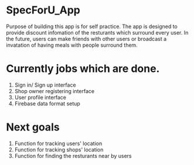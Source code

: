 # SpecForU_App

Purpose of building this app is for self practice. 
The app is designed to provide discount infomation of the resturants which surround every user. 
In the future, users can make friends with other users or broadcast a invatation of having meals with people surround them.

# Currently jobs which are done.
1. Sign in/ Sign up interface
2. Shop owner registering interface
3. User profile interface
4. Firebase data format setup

# Next goals
1. Function for tracking users' location
2. Function for tracking shops' location
3. Function for finding the resturants near by users
